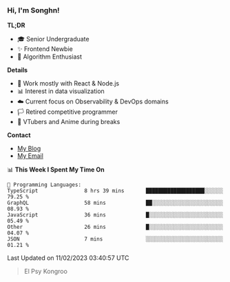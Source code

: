 ### Hi, I'm Songhn!

**TL;DR**

- 🎓 Senior Undergraduate
- ✨ Frontend Newbie
- 🎈 Algorithm Enthusiast

**Details**

- 🎯 Work mostly with React & Node.js
- 📊 Interest in data visualization
- ☁️ Current focus on Observability & DevOps domains
- 🏳️ Retired competitive programmer
- 🍵 VTubers and Anime during breaks

**Contact**
- [My Blog](https://blog.songhn.com)
- [My Email](mailto:nana7mi@duck.com)

<!--START_SECTION:waka-->
📊 **This Week I Spent My Time On** 

```text
💬 Programming Languages: 
TypeScript               8 hrs 39 mins       ███████████████████░░░░░░   79.25 % 
GraphQL                  58 mins             ██░░░░░░░░░░░░░░░░░░░░░░░   08.93 % 
JavaScript               36 mins             █░░░░░░░░░░░░░░░░░░░░░░░░   05.49 % 
Other                    26 mins             █░░░░░░░░░░░░░░░░░░░░░░░░   04.07 % 
JSON                     7 mins              ░░░░░░░░░░░░░░░░░░░░░░░░░   01.21 % 

```


 Last Updated on 11/02/2023 03:40:57 UTC
<!--END_SECTION:waka-->

> El Psy Kongroo
